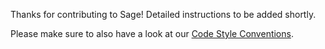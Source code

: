 Thanks for contributing to Sage! Detailed instructions to be added shortly.

Please make sure to also have a look at our
[Code Style Conventions](https://doc.sagemath.org/html/en/developer/coding_basics.html).
